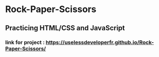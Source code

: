 # Rock-Paper-Scissors
## Practicing HTML/CSS and JavaScript 
### link for project : https://uselessdeveloperfr.github.io/Rock-Paper-Scissors/
